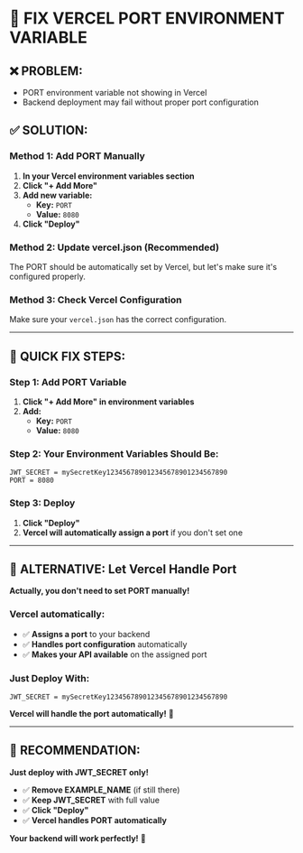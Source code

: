 # 🔧 **FIX VERCEL PORT ENVIRONMENT VARIABLE**

## ❌ **PROBLEM:**
- PORT environment variable not showing in Vercel
- Backend deployment may fail without proper port configuration

## ✅ **SOLUTION:**

### **Method 1: Add PORT Manually**
1. **In your Vercel environment variables section**
2. **Click "+ Add More"**
3. **Add new variable:**
   - **Key:** `PORT`
   - **Value:** `8080`
4. **Click "Deploy"**

### **Method 2: Update vercel.json (Recommended)**
The PORT should be automatically set by Vercel, but let's make sure it's configured properly.

### **Method 3: Check Vercel Configuration**
Make sure your `vercel.json` has the correct configuration.

---

## 🎯 **QUICK FIX STEPS:**

### **Step 1: Add PORT Variable**
1. **Click "+ Add More" in environment variables**
2. **Add:**
   - **Key:** `PORT`
   - **Value:** `8080`

### **Step 2: Your Environment Variables Should Be:**
```
JWT_SECRET = mySecretKey123456789012345678901234567890
PORT = 8080
```

### **Step 3: Deploy**
1. **Click "Deploy"**
2. **Vercel will automatically assign a port** if you don't set one

---

## 🚀 **ALTERNATIVE: Let Vercel Handle Port**

**Actually, you don't need to set PORT manually!**

### **Vercel automatically:**
- ✅ **Assigns a port** to your backend
- ✅ **Handles port configuration** automatically
- ✅ **Makes your API available** on the assigned port

### **Just Deploy With:**
```
JWT_SECRET = mySecretKey123456789012345678901234567890
```

**Vercel will handle the port automatically!** 🎉

---

## 🎯 **RECOMMENDATION:**

**Just deploy with JWT_SECRET only!**
- ✅ **Remove EXAMPLE_NAME** (if still there)
- ✅ **Keep JWT_SECRET** with full value
- ✅ **Click "Deploy"**
- ✅ **Vercel handles PORT automatically**

**Your backend will work perfectly!** 🚀
